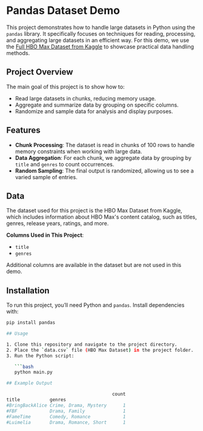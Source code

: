 # Pandas Dataset Demo

This project demonstrates how to handle large datasets in Python using the `pandas` library. It specifically focuses on techniques for reading, processing, and aggregating large datasets in an efficient way. For this demo, we use the [Full HBO Max Dataset from Kaggle](https://www.kaggle.com/datasets) to showcase practical data handling methods.

## Project Overview

The main goal of this project is to show how to:
- Read large datasets in chunks, reducing memory usage.
- Aggregate and summarize data by grouping on specific columns.
- Randomize and sample data for analysis and display purposes.

## Features

- **Chunk Processing**: The dataset is read in chunks of 100 rows to handle memory constraints when working with large data.
- **Data Aggregation**: For each chunk, we aggregate data by grouping by `title` and `genres` to count occurrences.
- **Random Sampling**: The final output is randomized, allowing us to see a varied sample of entries.

## Data

The dataset used for this project is the HBO Max Dataset from Kaggle, which includes information about HBO Max's content catalog, such as titles, genres, release years, ratings, and more.

**Columns Used in This Project**:
- `title`
- `genres`

Additional columns are available in the dataset but are not used in this demo.

## Installation

To run this project, you’ll need Python and `pandas`. Install dependencies with:

```bash
pip install pandas

## Usage

1. Clone this repository and navigate to the project directory.
2. Place the `data.csv` file (HBO Max Dataset) in the project folder.
3. Run the Python script:

   ```bash
   python main.py

## Example Output

                                       count
title           genres
#BringBackAlice Crime, Drama, Mystery      1
#FBF            Drama, Family              1
#FameTime       Comedy, Romance            1
#Luimelia       Drama, Romance, Short      1

